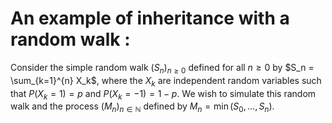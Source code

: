 # An example of inheritance with a random walk :

Consider the simple random walk $(S_n)_{n \geq 0}$ defined for all $n \geq 0$ by $S_n = \sum_{k=1}^{n} X_k$, where the $X_k$ are independent random variables such that $P(X_k = 1) = p$ and $P(X_k = -1) = 1 - p$. We wish to simulate this random walk and the process $(M_n)_{n \in \mathbb{N}}$ defined by $M_n = \min(S_0, \dots, S_n)$.
